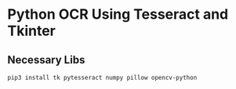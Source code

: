 # Python OCR Using Tesseract and Tkinter

## Necessary Libs

    pip3 install tk pytesseract numpy pillow opencv-python
